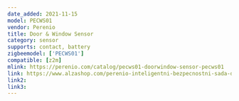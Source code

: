 ```yaml
---
date_added: 2021-11-15
model: PECWS01
vendor: Perenio
title: Door & Window Sensor
category: sensor
supports: contact, battery
zigbeemodel: ['PECWS01']
compatible: [z2m]
mlink: https://perenio.com/catalog/pecws01-doorwindow-sensor-pecws01
link: https://www.alzashop.com/perenio-inteligentni-bezpecnostni-sada-d6807597.htm
link2: 
link3: 
---
```

